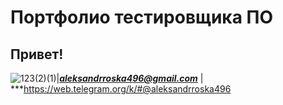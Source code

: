 # Портфолио тестировщика ПО 


## Привет!
![123(2)(1)](IMG_20220118_215856.png)|***<aleksandrroska496@gmail.com>*** | ***<https://web.telegram.org/k/#@aleksandrroska496>